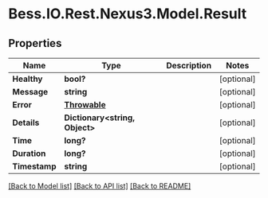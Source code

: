 # Bess.IO.Rest.Nexus3.Model.Result
## Properties

Name | Type | Description | Notes
------------ | ------------- | ------------- | -------------
**Healthy** | **bool?** |  | [optional] 
**Message** | **string** |  | [optional] 
**Error** | [**Throwable**](Throwable.md) |  | [optional] 
**Details** | **Dictionary&lt;string, Object&gt;** |  | [optional] 
**Time** | **long?** |  | [optional] 
**Duration** | **long?** |  | [optional] 
**Timestamp** | **string** |  | [optional] 

[[Back to Model list]](../README.md#documentation-for-models) [[Back to API list]](../README.md#documentation-for-api-endpoints) [[Back to README]](../README.md)

